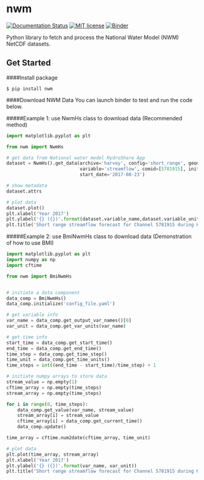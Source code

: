 # nwm
[![Documentation Status](https://readthedocs.org/projects/nwm/badge/?version=latest)](https://nwm.readthedocs.io/en/latest/?badge=latest)
[![MIT license](https://img.shields.io/badge/License-MIT-blue.svg)](https://github.com/gantian127/nwm/blob/master/LICENSE.txt)
[![Binder](https://mybinder.org/badge_logo.svg)](https://mybinder.org/v2/gh/gantian127/nwm/master?filepath=notebooks%2Fnwm.ipynb)



Python library to fetch and process the National Water Model (NWM) NetCDF datasets. 

## Get Started



####Install package

```
$ pip install nwm
```

####Download NWM Data
You can launch binder to test and run the code below.

#####Example 1: use NwmHs class to download data (Recommended method)

```python
import matplotlib.pyplot as plt

from nwm import NwmHs

# get data from National water model HydroShare App
dataset = NwmHs().get_data(archive='harvey', config='short_range', geom='channel_rt',
                           variable='streamflow', comid=[5781915], init_time=0, 
                           start_date='2017-08-23')

# show metadata
dataset.attrs

# plot data
dataset.plot()
plt.xlabel('Year 2017')
plt.ylabel('{} ({})'.format(dataset.variable_name,dataset.variable_unit))
plt.title('Short range streamflow forecast for Channel 5781915 during Harvey Hurricane Event')
```

#####Example 2: use BmiNwmHs class to download data (Demonstration of how to use BMI)

```python
import matplotlib.pyplot as plt
import numpy as np
import cftime

from nwm import BmiNwmHs


# initiate a data component
data_comp = BmiNwmHs()
data_comp.initialize('config_file.yaml')

# get variable info
var_name = data_comp.get_output_var_names()[0]
var_unit = data_comp.get_var_units(var_name)

# get time info
start_time = data_comp.get_start_time()
end_time = data_comp.get_end_time()
time_step = data_comp.get_time_step()
time_unit = data_comp.get_time_units()
time_steps = int((end_time - start_time)/time_step) + 1

# initiate numpy arrays to store data
stream_value = np.empty(1)
cftime_array = np.empty(time_steps)
stream_array = np.empty(time_steps)

for i in range(0, time_steps):
    data_comp.get_value(var_name, stream_value)
    stream_array[i] = stream_value
    cftime_array[i] = data_comp.get_current_time()
    data_comp.update()

time_array = cftime.num2date(cftime_array, time_unit)

# plot data
plt.plot(time_array, stream_array)
plt.xlabel('Year 2017')
plt.ylabel('{} ({})'.format(var_name, var_unit))
plt.title('Short range streamflow forecast for Channel 5781915 during Harvey Hurricane Event')
```

